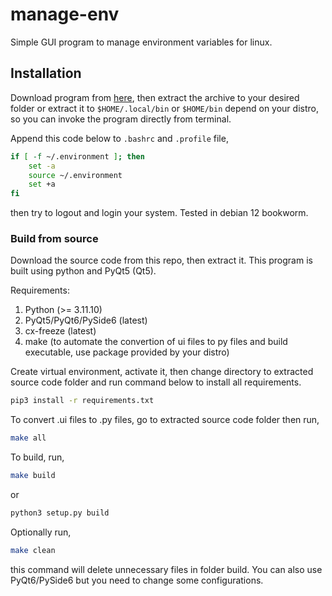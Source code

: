 # manage-env

Simple GUI program to manage environment variables for linux.

## Installation
Download program from [here](), then extract the archive to your desired folder or extract it to ```$HOME/.local/bin``` or ```$HOME/bin``` depend on your distro, so you can invoke the program directly from terminal.

Append this code below to ```.bashrc``` and ```.profile``` file,

```bash
if [ -f ~/.environment ]; then
	set -a
	source ~/.environment
	set +a
fi
```
then try to logout and login your system. Tested in debian 12 bookworm.

### Build from source
Download the source code from this repo, then extract it. This program is built using python and PyQt5 (Qt5).

Requirements:

1. Python (>= 3.11.10)
2. PyQt5/PyQt6/PySide6 (latest)
3. cx-freeze (latest)
4. make (to automate the convertion of ui files to py files and build executable, use package provided by your distro)

Create virtual environment, activate it, then change directory to extracted source code folder and run command below to install all requirements.

```bash
pip3 install -r requirements.txt
```

To convert .ui files to .py files, go to extracted source code folder then run,

```bash
make all
```

To build, run,

```bash
make build
```

or

```bash
python3 setup.py build
```

Optionally run,

```bash
make clean
```

this command will delete unnecessary files in folder build. You can also use PyQt6/PySide6 but you need to change some configurations.